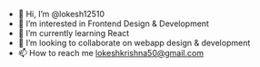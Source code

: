 - 👋 Hi, I’m @lokesh12510
- 👀 I’m interested in Frontend Design & Development
- 🌱 I’m currently learning React
- 💞️ I’m looking to collaborate on webapp design & development
- 📫 How to reach me lokeshkrishna50@gmail.com

<!---
lokesh12510/lokesh12510 is a ✨ special ✨ repository because its `README.md` (this file) appears on your GitHub profile.
You can click the Preview link to take a look at your changes.
--->
